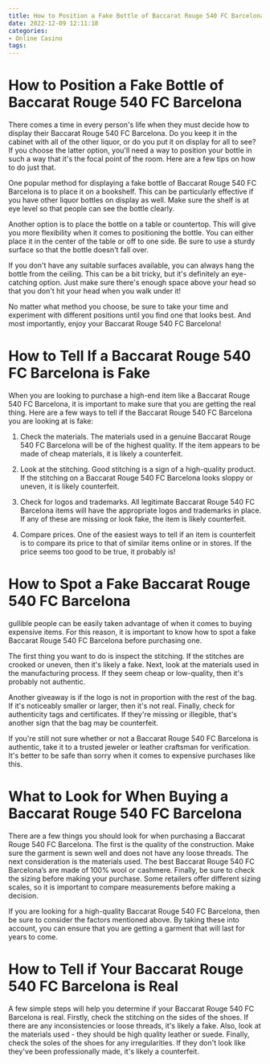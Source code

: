 ```yaml
---
title: How to Position a Fake Bottle of Baccarat Rouge 540 FC Barcelona 
date: 2022-12-09 12:11:18
categories:
- Online Casino
tags:
---
```



#  How to Position a Fake Bottle of Baccarat Rouge 540 FC Barcelona 

There comes a time in every person's life when they must decide how to display their Baccarat Rouge 540 FC Barcelona. Do you keep it in the cabinet with all of the other liquor, or do you put it on display for all to see? If you choose the latter option, you'll need a way to position your bottle in such a way that it's the focal point of the room. Here are a few tips on how to do just that.

One popular method for displaying a fake bottle of Baccarat Rouge 540 FC Barcelona is to place it on a bookshelf. This can be particularly effective if you have other liquor bottles on display as well. Make sure the shelf is at eye level so that people can see the bottle clearly.

Another option is to place the bottle on a table or countertop. This will give you more flexibility when it comes to positioning the bottle. You can either place it in the center of the table or off to one side. Be sure to use a sturdy surface so that the bottle doesn't fall over.

If you don't have any suitable surfaces available, you can always hang the bottle from the ceiling. This can be a bit tricky, but it's definitely an eye-catching option. Just make sure there's enough space above your head so that you don't hit your head when you walk under it!

No matter what method you choose, be sure to take your time and experiment with different positions until you find one that looks best. And most importantly, enjoy your Baccarat Rouge 540 FC Barcelona!

#  How to Tell If a Baccarat Rouge 540 FC Barcelona is Fake

When you are looking to purchase a high-end item like a Baccarat Rouge 540 FC Barcelona, it is important to make sure that you are getting the real thing. Here are a few ways to tell if the Baccarat Rouge 540 FC Barcelona you are looking at is fake:

1. Check the materials. The materials used in a genuine Baccarat Rouge 540 FC Barcelona will be of the highest quality. If the item appears to be made of cheap materials, it is likely a counterfeit.

2. Look at the stitching. Good stitching is a sign of a high-quality product. If the stitching on a Baccarat Rouge 540 FC Barcelona looks sloppy or uneven, it is likely counterfeit.

3. Check for logos and trademarks. All legitimate Baccarat Rouge 540 FC Barcelona items will have the appropriate logos and trademarks in place. If any of these are missing or look fake, the item is likely counterfeit.

4. Compare prices. One of the easiest ways to tell if an item is counterfeit is to compare its price to that of similar items online or in stores. If the price seems too good to be true, it probably is!

#  How to Spot a Fake Baccarat Rouge 540 FC Barcelona

 gullible people can be easily taken advantage of when it comes to buying expensive items. For this reason, it is important to know how to spot a fake Baccarat Rouge 540 FC Barcelona before purchasing one.

The first thing you want to do is inspect the stitching. If the stitches are crooked or uneven, then it's likely a fake. Next, look at the materials used in the manufacturing process. If they seem cheap or low-quality, then it's probably not authentic.

Another giveaway is if the logo is not in proportion with the rest of the bag. If it's noticeably smaller or larger, then it's not real. Finally, check for authenticity tags and certificates. If they're missing or illegible, that's another sign that the bag may be counterfeit.

If you're still not sure whether or not a Baccarat Rouge 540 FC Barcelona is authentic, take it to a trusted jeweler or leather craftsman for verification. It's better to be safe than sorry when it comes to expensive purchases like this.

#  What to Look for When Buying a Baccarat Rouge 540 FC Barcelona

There are a few things you should look for when purchasing a Baccarat Rouge 540 FC Barcelona. The first is the quality of the construction. Make sure the garment is sewn well and does not have any loose threads. The next consideration is the materials used. The best Baccarat Rouge 540 FC Barcelona’s are made of 100% wool or cashmere. Finally, be sure to check the sizing before making your purchase. Some retailers offer different sizing scales, so it is important to compare measurements before making a decision.

If you are looking for a high-quality Baccarat Rouge 540 FC Barcelona, then be sure to consider the factors mentioned above. By taking these into account, you can ensure that you are getting a garment that will last for years to come.

#  How to Tell if Your Baccarat Rouge 540 FC Barcelona is Real

A few simple steps will help you determine if your Baccarat Rouge 540 FC Barcelona is real. Firstly, check the stitching on the sides of the shoes. If there are any inconsistencies or loose threads, it's likely a fake. Also, look at the materials used - they should be high quality leather or suede. Finally, check the soles of the shoes for any irregularities. If they don't look like they've been professionally made, it's likely a counterfeit.
